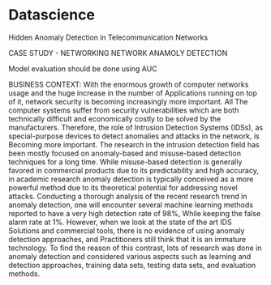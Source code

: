 # Datascience
Hidden Anomaly Detection in Telecommunication Networks

CASE STUDY - NETWORKING
NETWORK ANAMOLY DETECTION

Model  evaluation should be done using AUC

BUSINESS CONTEXT:
With the enormous growth of computer networks usage and the huge increase in the number of Applications running on top of it, network security is becoming increasingly more important. All The computer systems suffer from security vulnerabilities which are both technically difficult and economically costly to be solved by the manufacturers. Therefore, the role of Intrusion Detection Systems (IDSs), as special-purpose devices to detect anomalies and attacks in the network, is Becoming more important. The research in the intrusion detection field has been mostly focused on anomaly-based and misuse-based detection techniques for a long time. While misuse-based detection is generally favored in commercial products due to its predictability and high accuracy, in academic research
anomaly detection is typically conceived as a more powerful method due to its theoretical
potential for addressing novel attacks. Conducting a thorough analysis of the recent research trend in anomaly detection, one will encounter several machine learning methods reported to have a very high detection rate of 98%, While keeping the false alarm rate at 1%. However, when we look at the state of the art IDS Solutions and commercial tools, there is no evidence of using anomaly detection approaches, and Practitioners still think that it is an immature technology. To find the reason of this contrast, lots of research was done in anomaly detection and considered various aspects such as learning and detection approaches, training data sets, testing data sets, and evaluation methods.
